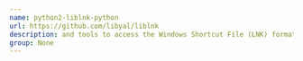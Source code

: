 ```yaml
---
name: python2-liblnk-python
url: https://github.com/libyal/liblnk
description: and tools to access the Windows Shortcut File (LNK) format. URL : https://github.com/libyal/liblnk Groups : None
group: None
---
```

